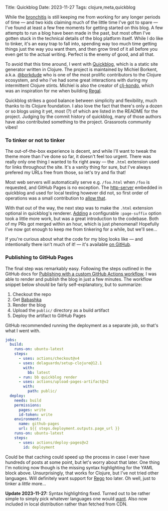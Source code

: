 Title: Quickblog
Date: 2023-11-27
Tags: clojure,meta,quickblog

While the [bronchitis](bronchitis) is still keeping me from working for any longer periods of time — and two kids claiming much of the little time I've got to spare — I've found at least a few free moments for getting started on this blog. A few attempts to run a blog have been made in the past, but most often I've gotten stuck in the technical details of the blog platform itself. While I do like to tinker, it's an easy trap to fall into, spending way too much time getting things just the way you want them, and then grow tired of it all before you even get to the actual writing. Perfect is the enemy of good, and all that.

To avoid that this time around, I went with [Quickblog](https://github.com/borkdude/quickblog/), which is a static site generator written in Clojure. The project is maintained by Michiel Borkent, a.k.a. [@borkdude](https://github.com/borkdude) who is one of the most prolific contributors to the Clojure ecosystem, and who I've had some great interactions with during my intermittent Clojure stints. Michiel is also the creator of [clj-kondo](https://github.com/clj-kondo/clj-kondo), which was an inspiration for me when building [Regal](https://github.com/styraInc/regal).

Quickblog strikes a good balance between simplicity and flexibility, much thanks to its Clojure foundation. I also love the fact that there's only a dozen or so blogs using it yet, most (?) of which are listed in the README for the project. Judging by the commit history of quickblog, many of those authors have also contributed something to the project. Grassroots community vibes!

### To tinker or not to tinker

The out-of-the-box experience is decent, and while I'll want to tweak the theme more than I've done so far, it doesn't feel too urgent. There was really only one thing I wanted to fix right away — the `.html` extension used for links throughout the site. It's a vanity thing for sure, but I've always prefered my URLs free from those, so let's try and fix that!

Most web servers will automatically serve e.g. `/foo.html` when `/foo` is requested, and GitHub Pages is no exception. The [http-server](https://github.com/babashka/http-server) embedded in quickblog and used for local testing however did not, so first order of operations was a small contribution to [allow that](https://github.com/babashka/http-server/pull/10).

With that out of the way, the next step was to make the `.html` extension optional in quickblog's renderer. [Adding](https://github.com/borkdude/quickblog/pull/79) a configurable `:page-suffix` option took a little more work, but was a great introduction to the codebase. Both of my PRs got merged within an hour, which is just phenomenal! Hopefully I've now got enough to keep me from tinkering for a while, but we'll see...

If you're curious about what the code for my blog looks like — and intentionally there isn't much of it! — it's available [on GitHub](https://github.com/anderseknert/blog).

### Publishing to GitHub Pages

The final step was remarkably easy. Following the steps outlined in the GitHub docs for [Publishing with a custom GitHub Actions workflow]( https://docs.github.com/en/pages/getting-started-with-github-pages/configuring-a-publishing-source-for-your-github-pages-site#publishing-with-a-custom-github-actions-workflow), I was able to render and publish the blog in just a few minutes. The workflow snippet below should be fairly self-explanatory, but to summarize:

1. Checkout the repo
2. Get [Babashka](https://github.com/babashka/babashka)
3. Render the blog
4. Upload the `public/` directory as a build artifact
5. Deploy the artifact to GitHub Pages

GitHub recommended running the deployment as a separate job, so that's what I went with.

```yaml
jobs:
  build:
    runs-on: ubuntu-latest
    steps:
      - uses: actions/checkout@v4
      - uses: delaguardo/setup-clojure@12.1
        with:
          bb: latest
      - run: bb quickblog render
      - uses: actions/upload-pages-artifact@v2
        with:
          path: public/
  deploy:
    needs: build
    permissions:
      pages: write
      id-token: write
    environment:
      name: github-pages
      url: ${{ steps.deployment.outputs.page_url }}
    runs-on: ubuntu-latest
    steps:
      - uses: actions/deploy-pages@v2
        id: deployment
```

Could be that caching could speed up the process in case I ever have hundreds of posts at some point, but let's worry about that later. One thing I'm noticing now though is the missing syntax highlighting for the YAML block above. Unsurprisingly, that works for Clojure, but I've not tried other languages. Will definitely want support for [Rego](https://www.openpolicyagent.org/docs/latest/policy-language/) too later. Oh well, just to tinker a _little_ more...

**Update 2023-11-27:** Syntax highlighting fixed. Turned out to be rather simple to simply pick whatever languages one would [want](https://prismjs.com/download.html#themes=prism&languages=markup+css+clike+javascript). Also now included in local distribution rather than fetched from CDN.
